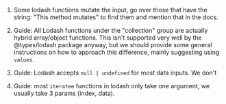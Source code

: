 1. Some lodash functions mutate the input, go over those that have the string:
   "This method mutates" to find them and mention that in the docs.

2. Guide: All Lodash functions under the "collection" group are actually hybrid
   array/object functions. This isn't supported very well by the @types/lodash
   package anyway, but we should provide some general instructions on how to
   approach this difference, mainly suggesting using `values`.

3. Guide: Lodash accepts `null | undefined` for most data inputs. We don't

4. Guide: most `iteratee` functions in lodash only take one argument, we usually
   take 3 params (index, data).
